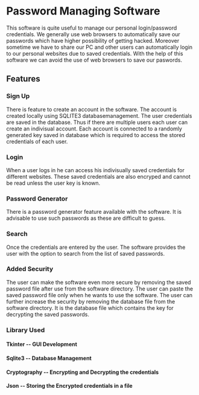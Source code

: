 
# Password Managing Software

This software is quite useful to manage our personal login/password credentials. We generally use web browsers to automatically save our passwords which have higher possibility of getting hacked. Moreover sometime we have to share our PC and other users can automatically login to our personal websites due to saved credentials. With the help of this software we can avoid the use of web browsers to save our paswords.

## Features
### Sign Up
There is feature to create an account in the software. The account is created locally using SQLITE3 databasemanagement. The user credentials are saved in the database. Thus if there are multiple users each user can create an indivisual account. Each account is connected to a randomly generated key saved in database which is required to access the stored credentials of each user. 
### Login
When a user logs in he can access his indivisually saved credentials for different websites. These saved credentials are also encryped and cannot be read unless the user key is known.
### Password Generator
There is a password generator feature available with the software. It is advisable to use such passwords as these are difficult to guess.
### Search 
Once the credentials are entered by the user. The software provides the user with the option to search from the list of saved passwords.
### Added Security
The user can make the software even more secure by removing the saved password file after use from the software directory. The user can paste the saved password file only when he wants to use the software. The user can further increase the security by removing the database file from the software directory. It is the database file which contains the key for decrypting the saved passwords.
### Library Used 
#### Tkinter -- GUI Development
#### Sqlite3 -- Database Management
#### Cryptography -- Encrypting and Decrypting the credentials
#### Json -- Storing the Encrypted credentials in a file
